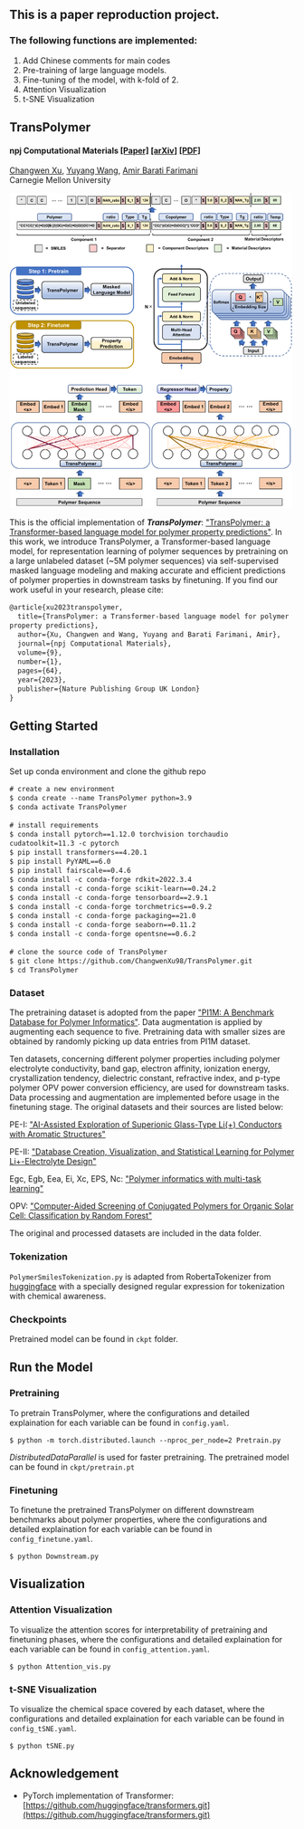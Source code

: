 ## This is a paper reproduction project.
### The following functions are implemented:
1. Add Chinese comments for main codes
2. Pre-training of large language models.
3. Fine-tuning of the model, with k-fold of 2.
4. Attention Visualization
5. t-SNE Visualization

## TransPolymer ##

#### npj Computational Materials [[Paper]](https://www.nature.com/articles/s41524-023-01016-5) [[arXiv]](https://arxiv.org/abs/2209.01307) [[PDF]](https://www.nature.com/articles/s41524-023-01016-5.pdf) </br>
[Changwen Xu](https://changwenxu98.github.io/), [Yuyang Wang](https://yuyangw.github.io/), [Amir Barati Farimani](https://www.meche.engineering.cmu.edu/directory/bios/barati-farimani-amir.html) </br>
Carnegie Mellon University </br>

<img src="figs/pipeline.png" width="500">

This is the official implementation of <strong><em>TransPolymer</em></strong>: ["TransPolymer: a Transformer-based language model for polymer property predictions"](https://www.nature.com/articles/s41524-023-01016-5). In this work, we introduce TransPolymer, a Transformer-based language model, for representation learning of polymer sequences by pretraining on a large unlabeled dataset (~5M polymer sequences) via self-supervised masked language modeling and making accurate and efficient predictions of polymer properties in downstream tasks by finetuning. If you find our work useful in your research, please cite:
```
@article{xu2023transpolymer,
  title={TransPolymer: a Transformer-based language model for polymer property predictions},
  author={Xu, Changwen and Wang, Yuyang and Barati Farimani, Amir},
  journal={npj Computational Materials},
  volume={9},
  number={1},
  pages={64},
  year={2023},
  publisher={Nature Publishing Group UK London}
}
```

## Getting Started

### Installation

Set up conda environment and clone the github repo

```
# create a new environment
$ conda create --name TransPolymer python=3.9
$ conda activate TransPolymer

# install requirements
$ conda install pytorch==1.12.0 torchvision torchaudio cudatoolkit=11.3 -c pytorch
$ pip install transformers==4.20.1
$ pip install PyYAML==6.0
$ pip install fairscale==0.4.6
$ conda install -c conda-forge rdkit=2022.3.4
$ conda install -c conda-forge scikit-learn==0.24.2
$ conda install -c conda-forge tensorboard==2.9.1
$ conda install -c conda-forge torchmetrics==0.9.2
$ conda install -c conda-forge packaging==21.0
$ conda install -c conda-forge seaborn==0.11.2
$ conda install -c conda-forge opentsne==0.6.2

# clone the source code of TransPolymer
$ git clone https://github.com/ChangwenXu98/TransPolymer.git
$ cd TransPolymer
```

### Dataset

The pretraining dataset is adopted from the paper ["PI1M: A Benchmark Database for Polymer Informatics"](https://pubs.acs.org/doi/10.1021/acs.jcim.0c00726). Data augmentation is applied by augmenting each sequence to five. Pretraining data with smaller sizes are obtained by randomly picking up data entries from PI1M dataset.

Ten datasets, concerning different polymer properties including polymer electrolyte conductivity, band gap, electron affinity, ionization energy, crystallization tendency, dielectric constant, refractive index, and p-type polymer OPV power conversion efficiency, are used for downstream tasks. Data processing and augmentation are implemented before usage in the finetuning stage. The original datasets and their sources are listed below:

PE-I: ["AI-Assisted Exploration of Superionic Glass-Type Li(+) Conductors with Aromatic Structures"](https://pubs.acs.org/doi/10.1021/jacs.9b11442)

PE-II: ["Database Creation, Visualization, and Statistical Learning for Polymer Li+-Electrolyte Design"](https://pubs.acs.org/doi/full/10.1021/acs.chemmater.0c04767)

Egc, Egb, Eea, Ei, Xc, EPS, Nc: ["Polymer informatics with multi-task learning"](https://www.sciencedirect.com/science/article/pii/S2666389921000581)

OPV: ["Computer-Aided Screening of Conjugated Polymers for Organic Solar Cell: Classification by Random Forest"](https://pubs.acs.org/doi/10.1021/acs.jpclett.8b00635)

The original and processed datasets are included in the data folder. 

### Tokenization
`PolymerSmilesTokenization.py` is adapted from RobertaTokenizer from [huggingface](https://github.com/huggingface/transformers/tree/v4.21.2) with a specially designed regular expression for tokenization with chemical awareness.

### Checkpoints
Pretrained model can be found in `ckpt` folder.

## Run the Model

### Pretraining
To pretrain TransPolymer, where the configurations and detailed explaination for each variable can be found in `config.yaml`.
```
$ python -m torch.distributed.launch --nproc_per_node=2 Pretrain.py
```
<em>DistributedDataParallel</em> is used for faster pretraining. The pretrained model can be found in `ckpt/pretrain.pt`

### Finetuning
To finetune the pretrained TransPolymer on different downstream benchmarks about polymer properties, where the configurations and detailed explaination for each variable can be found in `config_finetune.yaml`.
```
$ python Downstream.py
```

## Visualization

### Attention Visualization
To visualize the attention scores for interpretability of pretraining and finetuning phases, where the configurations and detailed explaination for each variable can be found in `config_attention.yaml`.
```
$ python Attention_vis.py
```

### t-SNE Visualization
To visualize the chemical space covered by each dataset, where the configurations and detailed explaination for each variable can be found in `config_tSNE.yaml`.
```
$ python tSNE.py
```

## Acknowledgement
- PyTorch implementation of Transformer: [https://github.com/huggingface/transformers.git](https://github.com/huggingface/transformers.git)
